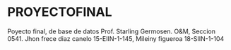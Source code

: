 # PROYECTOFINAL
Poyecto final, de base de datos Prof. Starling Germosen. O&amp;M, Seccion 0541. Jhon frece diaz canelo 15-EIIN-1-145, Mileiny figueroa 18-SIIN-1-104
